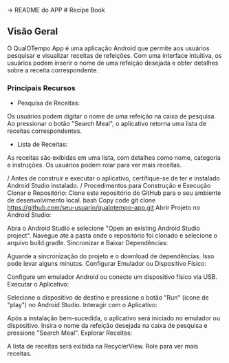 -> README do APP # Recipe Book

## Visão Geral
O QualOTempo App é uma aplicação Android que permite aos usuários pesquisar e visualizar receitas de refeições. Com uma interface intuitiva, os usuários podem inserir o nome de uma refeição desejada e obter detalhes sobre a receita correspondente.

### Principais Recursos
* Pesquisa de Receitas:

Os usuários podem digitar o nome de uma refeição na caixa de pesquisa.
Ao pressionar o botão "Search Meal", o aplicativo retorna uma lista de receitas correspondentes.

* Lista de Receitas:

As receitas são exibidas em uma lista, com detalhes como nome, categoria e instruções.
Os usuários podem rolar para ver mais receitas.

/ Antes de construir e executar o aplicativo, certifique-se de ter e instalado Android Studio instalado. /
Procedimentos para Construção e Execução
Clonar o Repositório:
Clone este repositório do GitHub para o seu ambiente de desenvolvimento local.
bash
Copy code
git clone https://github.com/seu-usuario/qualotempo-app.git
Abrir Projeto no Android Studio:

Abra o Android Studio e selecione "Open an existing Android Studio project".
Navegue até a pasta onde o repositório foi clonado e selecione o arquivo build.gradle.
Sincronizar e Baixar Dependências:

Aguarde a sincronização do projeto e o download de dependências. Isso pode levar alguns minutos.
Configurar Emulador ou Dispositivo Físico:

Configure um emulador Android ou conecte um dispositivo físico via USB.
Executar o Aplicativo:

Selecione o dispositivo de destino e pressione o botão "Run" (ícone de "play") no Android Studio.
Interagir com o Aplicativo:

Após a instalação bem-sucedida, o aplicativo será iniciado no emulador ou dispositivo.
Insira o nome da refeição desejada na caixa de pesquisa e pressione "Search Meal".
Explorar Receitas:

A lista de receitas será exibida na RecyclerView. Role para ver mais receitas.
